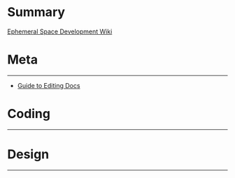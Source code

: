 # Summary

[Ephemeral Space Development Wiki](introduction.md)

Meta
====

---

- [Guide to Editing Docs](meta/guide-to-editing-docs.md)

Coding
====

---

Design
====

---

